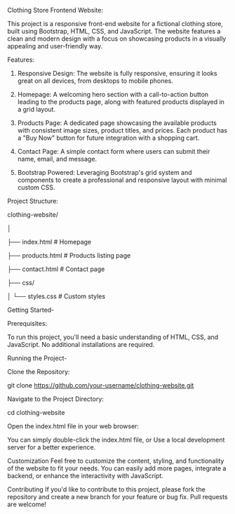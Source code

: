 Clothing Store Frontend Website:

This project is a responsive front-end website for a fictional clothing store, built using Bootstrap, HTML, CSS, and JavaScript. The website features a clean and modern design with a focus on showcasing products in a visually appealing and user-friendly way.

Features:

1) Responsive Design: The website is fully responsive, ensuring it looks great on all devices, from desktops to mobile phones.

2) Homepage: A welcoming hero section with a call-to-action button leading to the products page, along with featured products displayed in a grid layout.

3) Products Page: A dedicated page showcasing the available products with consistent image sizes, product titles, and prices. Each product has a "Buy Now" button for future integration with a shopping cart.

4) Contact Page: A simple contact form where users can submit their name, email, and message.

5) Bootstrap Powered: Leveraging Bootstrap's grid system and components to create a professional and responsive layout with minimal custom CSS.

Project Structure:

clothing-website/

│

├── index.html       # Homepage

├── products.html       # Products listing page

├── contact.html        # Contact page

├── css/

│   └── styles.css      # Custom styles


    
Getting Started-

Prerequisites:

To run this project, you'll need a basic understanding of HTML, CSS, and JavaScript. No additional installations are required.

Running the Project-

Clone the Repository:

git clone https://github.com/your-username/clothing-website.git

Navigate to the Project Directory:

cd clothing-website

Open the index.html file in your web browser:

You can simply double-click the index.html file, or
Use a local development server for a better experience.

Customization
Feel free to customize the content, styling, and functionality of the website to fit your needs. You can easily add more pages, integrate a backend, or enhance the interactivity with JavaScript.

Contributing
If you'd like to contribute to this project, please fork the repository and create a new branch for your feature or bug fix. Pull requests are welcome!

